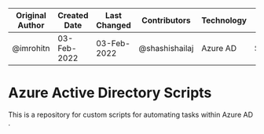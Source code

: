


|Original Author|Created Date|Last Changed|Contributors|Technology| Repo type | 
|--------|--------|-------------|-------------|--------------|-----------|
| @imrohitn | 03-Feb-2022 | 03-Feb-2022 | @shashishailaj | Azure AD | Scripts | 


# Azure Active Directory Scripts 

This is a repository for custom scripts for automating tasks within Azure AD . 
